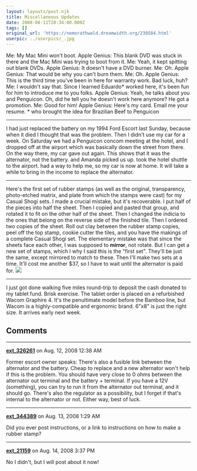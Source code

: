 ```yaml
---
layout: layouts/post.njk
title: Miscellaneous Updates
date: 2008-08-11T20:34:00.000Z
tags: []
original_url: 'https://nemorathwald.dreamwidth.org/230584.html'
userpic: ../userpics/_.jpg
---
```

Me: My Mac Mini won't boot. Apple Genius: This blank DVD was stuck in there and the Mac Mini was trying to boot from it. Me: Yeah, it kept spitting out blank DVDs. Apple Genius: It doesn't have a DVD burner. Me: Oh. Apple Genius: That would be why you can't burn them. Me: Oh. Apple Genius: This is the third time you've been in here for warranty work. Bad luck, huh? Me: I wouldn't say that. Since I learned Eduardo\* worked here, it's been fun for him to introduce me to you folks. Apple Genius: Yeah, he talks about you and Penguicon. Oh, did he tell you he doesn't work here anymore? He got a promotion. Me: Good for him! Apple Genius: Here's my card. Email me your resume. \* who brought the idea for Brazilian Beef to Penguicon

* * *

I had just replaced the battery on my 1994 Ford Escort last Sunday, because when it died I thought that was the problem. Then I didn't use my car for a week. On Saturday we had a Penguicon concom meeting at the hotel, and I dropped off at the airport which was basically down the street from there. On the way there, my car gave out again. This shows that it was the alternator, not the battery. and Amanda picked us up. took the hotel shuttle to the airport. had a way to help me, so my car is now at home. It will take a while to bring in the income to replace the alternator.

* * *

Here's the first set of rubber stamps (as well as the original, transparency, photo-etched matrix, and plate from which the stamps were cast) for my Casual Shogi sets. I made a crucial mistake, but it's recoverable. I put half of the pieces into half the sheet. Then I copied and pasted that group, and rotated it to fit on the other half of the sheet. Then I changed the indicia to the ones that belong on the reverse side of the finished tile. Then I ordered two copies of the sheet. Roll out clay between the rubber stamp copies, peel off the top stamp, cookie cutter the tiles, and you have the makings of a complete Casual Shogi set. The elementary mistake was that since the sheets face each other, I was supposed to **mirror**, not rotate. But I can get a new set of stamps, which I why I said this is the "first set". They'll be just the same, except mirrored to match to these. Then I'll make two sets at a time. It'll cost me another $37, so I have to wait until the alternator is paid for. [![](http://pics.livejournal.com/matt_arnold/pic/000bwasx)](http://pics.livejournal.com/matt_arnold/pic/000bwasx)

* * *

I just got done walking five miles round-trip to deposit the cash donated to my tablet fund. Brisk exercise. The tablet order is placed on a refurbished Wacom Graphire 4. It's the penultimate model before the Bamboo line, but Wacom is a highly-compatible and ergonomic brand. 6"x8" is just the right size. It arrives early next week.

## Comments

---

**[ext_326261](https://www.dreamwidth.org/users/ext_326261)** on Aug. 12, 2008 12:38 AM

Former escort owner speaks: There's also a fusible link between the alternator and the battery. Cheap to replace and a new alternator won't help if this is the problem. You should have very close to 0 ohms between the alternator out terminal and the battery + terminal. If you have a 12V (something), you can try to run it from the alternator out terminal, and it should go. There's also the regulator as a possibility, but I forget if that's internal to the alternator or not. Either way, best of luck.

---

**[ext_344389](https://www.dreamwidth.org/users/ext_344389)** on Aug. 13, 2008 1:29 AM

Did you ever post instructions, or a link to instructions on how to make a rubber stamp?

---

**[ext_21159](https://www.dreamwidth.org/users/ext_21159)** on Aug. 14, 2008 3:37 PM

No I didn't, but I will post about it now!
